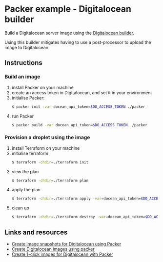 # Packer example - Digitalocean builder

Build a Digitalocean server image using the [Digitalocean builder][external-do-builder].

Using this builder mitigates having to use a post-processor to upload the image to
Digitalocean.

## Instructions

### Build an image

1. install Packer on your machine
2. create an access token in Digitalocean, and set it in your environment
3. initialise Packer:
   ```bash
   $ packer init -var docean_api_token=$DO_ACCESS_TOKEN ./packer
   ```
4. run Packer
   ```bash
   $ packer build -var docean_api_token=$DO_ACCESS_TOKEN ./packer
   ```

### Provision a droplet using the image

1. install Terraform on your machine
1. initialise terraform
   ```bash
   $ terraform -chdir=./terraform init
   ```
1. view the plan
   ```bash
   $ terraform -chdir=./terraform plan
   ```
1. apply the plan
   ```bash
   $ terraform -chdir=./terraform apply -var=docean_api_token=$DO_ACCESS_TOKEN
   ```
1. clean up
   ```bash
   $ terraform -chdir=./terraform destroy -var=docean_api_token=$DO_ACCESS_TOKEN
   ```

## Links and resources

- [Create image snapshots for Digitalocean using Packer][external-do-create-snapshots]
- [Create Digitalocean images using packer][external-do-images-with-packer]
- [Create 1-click images for Digitalocean with Packer][external-do-1-click-images]

<!-- LINKS -->

[external-do-builder]: https://www.packer.io/plugins/builders/digitalocean "Digitalocean builder"
[external-do-create-snapshots]: https://www.digitalocean.com/community/tutorials/how-to-create-digitalocean-snapshots-using-packer-on-ubuntu-16-04 "Create Digitalocean snapshots"
[external-do-1-click-images]: https://www.digitalocean.com/blog/using-packer-to-create-a-1-click-nkn-image-on-digitalocean "1-click images on Digitalocean"
[external-do-images-with-packer]: https://dev.to/corpcubite/automating-building-images-with-packer-in-digitalocean-56ip "Packer for creating Digitalocean images"
